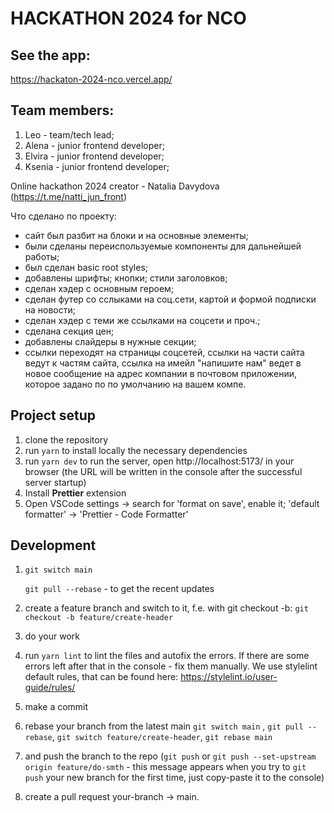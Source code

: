 # HACKATHON 2024 for NCO

## See the app:

https://hackaton-2024-nco.vercel.app/

## Team members:

1. Leo - team/tech lead;
2. Alena - junior frontend developer;
3. Elvira - junior frontend developer;
4. Ksenia - junior frontend developer;

Online hackathon 2024 creator - Natalia Davydova (https://t.me/natti_jun_front)

Что сделано по проекту:
- сайт был разбит на блоки и на основные элементы;
- были сделаны переиспользуемые компоненты для дальнейшей работы;
- был сделан basic root styles;
- добавлены шрифты; кнопки; стили заголовков;
- сделан хэдер с основным героем;
- сделан футер со сслыками на соц.сети, картой и формой подписки на новости;
- сделан хэдер с теми же ссылками на соцсети и проч.;
- сделана секция цен;
- добавлены слайдеры в нужные секции;
- ссылки переходят на страницы соцсетей, ссылки на части сайта ведут к частям сайта, ссылка на имейл "напишите нам" ведет в новое сообщение на адрес компании в почтовом приложении, которое задано по по умолчанию на вашем компе.


## Project setup

1. clone the repository
2. run `yarn` to install locally the necessary dependencies
3. run `yarn dev` to run the server, open http://localhost:5173/ in your browser (the URL will be written in the console after the successful server startup)
4. Install **Prettier** extension
5. Open VSCode settings -> search for 'format on save', enable it; 'default formatter' -> 'Prettier - Code Formatter'

## Development

1. `git switch main`

   `git pull --rebase` - to get the recent updates

2. create a feature branch and switch to it, f.e. with git checkout -b: `git checkout -b feature/create-header`
3. do your work
4. run `yarn lint` to lint the files and autofix the errors. If there are some errors left after that in the console - fix them manually. We use stylelint default rules, that can be found here: https://stylelint.io/user-guide/rules/
5. make a commit
6. rebase your branch from the latest main `git switch main` , `git pull --rebase`, `git switch feature/create-header`, `git rebase main`
7. and push the branch to the repo (`git push` or `git push --set-upstream origin feature/do-smth` - this message appears when you try to `git push` your new branch for the first time, just copy-paste it to the console)
8. create a pull request your-branch -> main.
